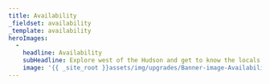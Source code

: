 ```yaml
---
title: Availability
_fieldset: availability
_template: availability
heroImages:
  - 
    headline: Availability
    subHeadline: Explore west of the Hudson and get to know the locals
    image: '{{ _site_root }}assets/img/upgrades/Banner-image-Availability.jpg'
---
```

